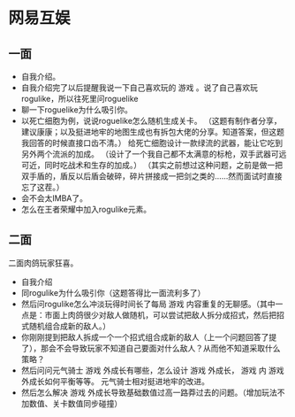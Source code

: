 

# 网易互娱

## 一面
- 自我介绍。
- 自我介绍完了以后提醒我说一下自己喜欢玩的 游戏 。说了自己喜欢玩rogulike，所以往死里问roguelike
- 聊一下roguelike为什么吸引你。
- 以死亡细胞为例，说说roguelike怎么随机生成关卡。
  （这题有制作者分享，建议康康；以及挺进地牢的地图生成也有拆包大佬的分享。知道答案，但这题我回答的时候直接口齿不清。）
  给死亡细胞设计一款绿流的武器，能让它吃到另外两个流派的加成。
  （设计了一个我自己都不太满意的标枪，双手武器可远可近，同时吃战术和生存的加成。）
  （其实之前想过这种问题，之前是做一把双手盾的，盾反以后盾会破碎，碎片拼接成一把剑之类的……然而面试时直接忘了这茬。）
- 会不会太IMBA了。
- 怎么在王者荣耀中加入rogulike元素。

## 二面

二面肉鸽玩家狂喜。

- 自我介绍
- 同rogulike为什么吸引你（这题答得比一面流利多了）
- 然后问rogulike怎么冲淡玩得时间长了每局 游戏 内容重复的无聊感。（其中一点是：市面上肉鸽很少对敌人做随机，可以尝试把敌人拆分成招式，然后把招式随机组合成新的敌人。）
- 你刚刚提到把敌人拆成一个一个招式组合成新的敌人（上一个问题回答了提了），那会不会导致玩家不知道自己要面对什么敌人？从而他不知道采取什么策略？
- 然后问问元气骑士 游戏 外成长有哪些，怎么设计 游戏 外成长， 游戏 内 游戏 外成长如何平衡等等。
  元气骑士相对挺进地牢的改进。
- 然后怎么解决 游戏 外成长导致基础数值过高一路莽过去的问题。（增加玩法不加数值、关卡数值同步碰撞）